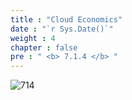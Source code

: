 ```yaml
---
title : "Cloud Economics"
date : "`r Sys.Date()`"
weight : 4
chapter : false
pre : " <b> 7.1.4 </b> "
---
```


![714](/thedevops/images/7-projects/7.1-cquest/4.png?featherlight=false&width=90pc)